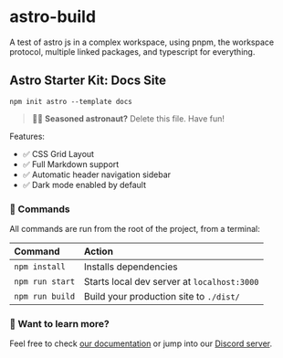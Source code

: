 # astro-build
A test of astro js in a complex workspace, using pnpm, the workspace protocol, multiple linked packages, and typescript for everything.

## Astro Starter Kit: Docs Site

```
npm init astro --template docs
```

> 🧑‍🚀 **Seasoned astronaut?** Delete this file. Have fun!

Features:

- ✅ CSS Grid Layout
- ✅ Full Markdown support
- ✅ Automatic header navigation sidebar
- ✅ Dark mode enabled by default

### 🧞 Commands

All commands are run from the root of the project, from a terminal:

| Command         | Action                                      |
|:----------------|:--------------------------------------------|
| `npm install`   | Installs dependencies                       |
| `npm run start` | Starts local dev server at `localhost:3000` |
| `npm run build` | Build your production site to `./dist/`     |

### 👀 Want to learn more?

Feel free to check [our documentation](https://github.com/snowpackjs/astro) or jump into our [Discord server](https://astro.build/chat).
